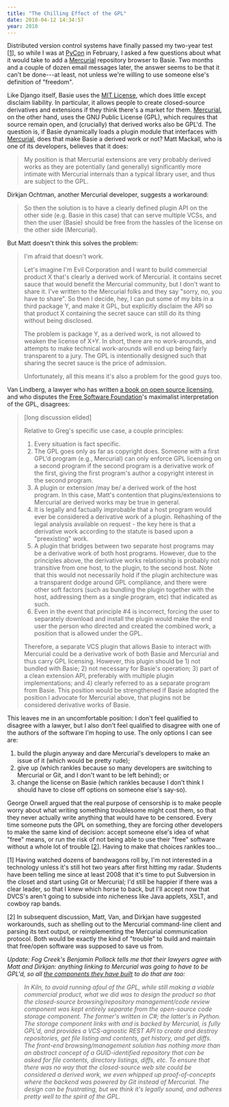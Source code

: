 ```yaml
---
title: "The Chilling Effect of the GPL"
date: 2010-04-12 14:34:57
year: 2010
---
```

<p>Distributed version control systems have finally passed my two-year test [<a href="#1">1</a>], so while I was at <a href="http://us.pycon.org/2010/about/">PyCon</a> in February, I asked a few questions about what it would take to add a <a href="http://mercurial.selenic.com/">Mercurial</a> repository browser to Basie.  Two months and a couple of dozen email messages later, the answer seems to be that it can't be done---at least, not unless we're willing to use someone else's definition of "freedom".</p>

<p>Like Django itself, Basie uses the <a href="http://www.opensource.org/licenses/mit-license.php">MIT License</a>, which does little except disclaim liability.  In particular, it allows people to create closed-source derivatives and extensions if they think there's a market for them.  <a href="http://mercurial.selenic.com/">Mercurial</a>, on the other hand, uses the GNU Public License (GPL), which requires that source remain open, and (crucially) that derived works also be GPL'd.  The question is, if Basie dynamically loads a plugin module that interfaces with <a href="http://mercurial.selenic.com/">Mercurial</a>, does that make Basie a derived work or not?  Matt Mackall, who is one of its developers, believes that it does:</p>

<blockquote>My position is that Mercurial extensions are very probably derived works as they are potentially (and generally) significantly more intimate with Mercurial internals than a typical library user, and thus are subject to the GPL.</blockquote>

<p>Dirkjan Ochtman, another Mercurial developer, suggests a workaround:</p>

<blockquote>So then the solution is to have a clearly defined plugin API on the other side (e.g. Basie in this case) that can serve multiple VCSs, and then the user (Basie) should be free from the hassles of the license on the other side (Mercurial).</blockquote>

<p>But Matt doesn't think this solves the problem:</p>

<blockquote>
<p>I'm afraid that doesn't work.</p>

<p>Let's imagine I'm Evil Corporation and I want to build commercial product X that's clearly a derived work of Mercurial. It contains secret sauce that would benefit the Mercurial community, but I don't want to share it. I've written to the Mercurial folks and they say "sorry, no, you have to share". So then I decide, hey, I can put some of my bits in a third package Y, and make it GPL, but explicitly disclaim the API so that product X containing the secret sauce can still do its thing without being disclosed.</p>

<p>The problem is package Y, as a derived work, is not allowed to weaken the license of X+Y. In short, there are no work-arounds, and attempts to make technical work-arounds will end up being fairly transparent to a jury. The GPL is intentionally designed such that sharing the secret sauce is the price of admission.</p>

<p>Unfortunately, all this means it's also a problem for the good guys too.</p>
</blockquote>

<p>Van Lindberg, a lawyer who has written <a href="http://www.amazon.com/Intellectual-Property-Open-Source-Protecting/dp/0596517963">a book on open source licensing</a>, and who disputes the <a href="http://www.fsf.org/">Free Software Foundation</a>'s maximalist interpretation of the GPL, disagrees:</p>

<blockquote>[long discussion elided]

<p>Relative to Greg's specific use case, a couple principles:</p>

<ol>

<li>Every situation is fact specific.</li>

<li>The GPL goes only as far as copyright does. Someone with a first GPL'd program (e.g., Mercurial) can only enforce GPL licensing on a second program if the second program is a derivative work of the first, giving the first program's author a copyright interest in the second program.</li>

<li>A plugin or extension /may be/ a derived work of the host program. In this case, Matt's contention that plugins/extensions to Mercurial are derived works may be true in general.</li>

<li>It is legally and factually improbable that a host program would ever be considered a derivative work of a plugin. Rehashing of the legal analysis available on request - the key here is that a derivative work according to the statute is based upon a "preexisting" work.</li>

<li>A plugin that bridges between two separate host programs may be a derivative work of both host programs. However, due to the principles above, the derivative works relationship is probably not transitive from one host, to the plugin, to the second host. Note that this would not necessarily hold if the plugin architecture was a transparent dodge around GPL compliance, and there were other soft factors (such as bundling the plugin together with the host, addressing them as a single program, etc) that indicated as such.</li>

<li>Even in the event that principle #4 is incorrect, forcing the user to separately download and install the plugin would make the end user the person who directed and created the combined work, a position that is allowed under the GPL.</li>

</ol>

  <p>Therefore, a separate VCS plugin that allows Basie to interact with Mercurial could be a derivative work of both Basie and Mercurial and thus carry GPL licensing. However, this plugin should be 1) not bundled with Basie; 2) not necessary for Basie's operation; 3) part of a clean extension API, preferably with multiple plugin implementations; and 4) clearly referred to as a separate program from Basie. This position would be strengthened if Basie adopted the position I advocate for Mercurial above, that plugins not be considered derivative works of Basie.</p>
</blockquote>

<p>This leaves me in an uncomfortable position: I don't feel qualified to disagree with a lawyer, but I also don't feel qualified to disagree with one of the authors of the software I'm hoping to use.  The only options I can see are:</p>

<ol>
	<li>build the plugin anyway and dare Mercurial's developers to make an issue of it (which would be pretty rude);</li>
	<li>give up (which rankles because so many developers are switching to Mercurial or Git, and I don't want to be left behind); or</li>
	<li>change the license on Basie (which rankles because I don't think I should have to close off options on someone else's say-so).</li>
</ol>

<p>George Orwell argued that the real purpose of censorship is to make people worry about what writing something troublesome might cost them, so that they never actually write anything that would have to be censored.  Every time someone puts the GPL on something, they are forcing other developers to make the same kind of decision: accept someone else's idea of what "free" means, or run the risk of not being able to use their "free" software without a whole lot of trouble [<a href="#2">2</a>].  Having to make that choices rankles too...</p>

<p>[<a name="1">1</a>] Having watched dozens of bandwagons roll by, I'm not interested in a technology unless it's still hot two years after first hitting my radar.  Students have been telling me since at least 2008 that it's time to put Subversion in the closet and start using Git or Mercurial; I'd still be happier if there was a clear leader, so that I knew which horse to back, but I'll accept now that DVCS's aren't going to subside into nicheness like Java applets, XSLT, and cowboy rap bands.</p>

<p>[<a name="2">2</a>] In subsequent discussion, Matt, Van, and Dirkjan have suggested workarounds, such as shelling out to the Mercurial command-line client and parsing its text output, or reimplementing the Mercurial communication protocol.  Both would be exactly the kind of "trouble" to build and maintain that free/open software was supposed to save us from.</p>

<p><em>Update: Fog Creek's Benjamin Pollack tells me that their lawyers agree with Matt and Dirkjan: anything linking to Mercurial was going to have to be GPL'd, so all <a href="http://developers.fogbugz.com">the components they have built</a> to do that are too:</em></p>
<blockquote><em>In Kiln, to avoid running afoul of the GPL, while still making a viable commercial product, what we did was to design the product so that the closed-source browsing/repository management/code review component was kept entirely separate from the open-source code storage component. The former's written in C#; the latter's in Python. The storage component links with and is backed by Mercurial, is fully GPL'd, and provides a VCS-agnostic REST API to create and destroy repositories, get file listing and contents, get history, and get diffs. The front-end browsing/management solution has nothing more than an abstract concept of a GUID-identified repository that can be asked for file contents, directory listings, diffs, etc. To ensure that there was no way that the closed-source web site could be considered a derived work, we even whipped up proof-of-concepts where the backend was powered by Git instead of Mercurial. The design can be frustrating, but we think it's legally sound, and adheres pretty well to the spirit of the GPL.</em></blockquote>
<em></em>

